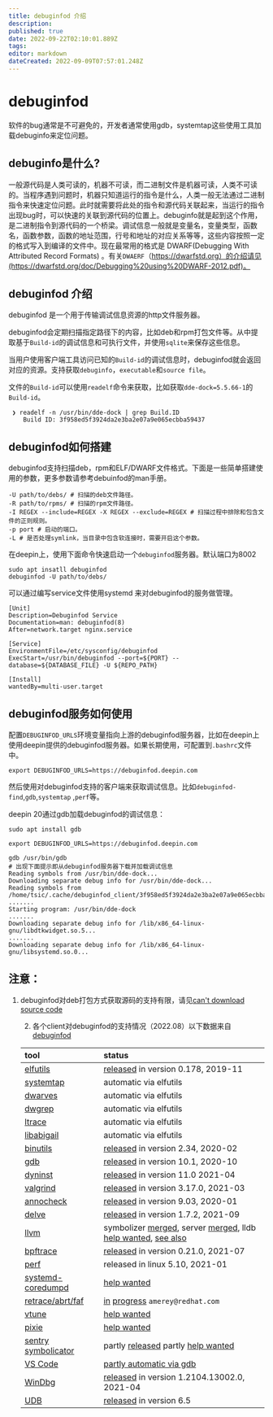 ```yaml
---
title: debuginfod 介绍
description: 
published: true
date: 2022-09-22T02:10:01.889Z
tags: 
editor: markdown
dateCreated: 2022-09-09T07:57:01.248Z
---
```


# debuginfod

软件的bug通常是不可避免的，开发者通常使用gdb，systemtap这些使用工具加载debuginfo来定位问题。

## debuginfo是什么?

一般源代码是人类可读的，机器不可读，而二进制文件是机器可读，人类不可读的。当程序遇到问题时，机器只知道运行的指令是什么，人类一般无法通过二进制指令来快速定位问题。此时就需要将此处的指令和源代码关联起来，当运行的指令出现bug时，可以快速的关联到源代码的位置上。debuginfo就是起到这个作用，是二进制指令到源代码的一个桥梁。调试信息一般就是变量名，变量类型，函数名，函数参数，函数的地址范围，行号和地址的对应关系等等，这些内容按照一定的格式写入到编译的文件中。现在最常用的格式是 DWARF(Debugging With Attributed Record Formats) 。有关`DWAERF`（https://dwarfstd.org）的介绍请见(https://dwarfstd.org/doc/Debugging%20using%20DWARF-2012.pdf)。



## debuginfod 介绍

   debuginfod 是一个用于传输调试信息资源的http文件服务器。

   debuginfod会定期扫描指定路径下的内容，比如deb和rpm打包文件等。从中提取基于`Build-id`的调试信息和可执行文件，并使用`sqlite`来保存这些信息。

   当用户使用客户端工具访问已知的`Build-id`的调试信息时，debuginfod就会返回对应的资源。支持获取`debuginfo`，`executable`和`source file`。

   文件的`Build-id`可以使用`readelf`命令来获取，比如获取`dde-dock=5.5.66-1`的`Build-id`。

   ```shell
    ❯ readelf -n /usr/bin/dde-dock | grep Build.ID
       Build ID: 3f958ed5f3924da2e3ba2e07a9e065ecbba59437
   ```

   

## debuginfod如何搭建

   debuginfod支持扫描deb，rpm和ELF/DWARF文件格式。下面是一些简单搭建使用的参数，更多参数请参考debuinfod的man手册。

   ```
   -U path/to/debs/ # 扫描的deb文件路径。
   -R path/to/rpms/ # 扫描的rpm文件路径。
   -I REGEX --include=REGEX -X REGEX --exclude=REGEX # 扫描过程中排除和包含文件的正则规则。
   -p port # 启动的端口。
   -L # 是否处理symlink，当目录中包含软连接时，需要开启这个参数。
   ```

   在deepin上，使用下面命令快速启动一个`debuginfod`服务器。默认端口为8002

   ```shell
   sudo apt insatll debuginfod
   debuginfod -U path/to/debs/
   ```

   可以通过编写service文件使用systemd 来对debuginfod的服务做管理。

   ```
   [Unit]
   Description=Debuginfod Service
   Documentation=man: debuginfod(8)
   After=network.target nginx.service
   
   [Service]
   EnvironmentFile=/etc/sysconfig/debuginfod
   ExecStart=/usr/bin/debuginfod --port=${PORT} --database=${DATABASE_FILE} -U ${REPO_PATH}
   
   [Install]
   wantedBy=multi-user.target
   ```

   

## debuginfod服务如何使用

   配置`DEBUGINFOD_URLS`环境变量指向上游的debuginfod服务器，比如在deepin上使用deepin提供的debuginfod服务器。如果长期使用，可配置到`.bashrc`文件中。

   ```shell
   export DEBUGINFOD_URLS=https://debuginfod.deepin.com
   ```

   然后使用对debuginfod支持的客户端来获取调试信息。比如`debuginfod-find`,`gdb`,`systemtap` ,`perf`等。

   deepin 20通过gdb加载debuginfod的调试信息：

   ```shell
   sudo apt install gdb
   
   export DEBUGINFOD_URLS=https://debuginfod.deepin.com
   
   gdb /usr/bin/gdb
   # 出现下面提示即从debuginfod服务器下载并加载调试信息
   Reading symbols from /usr/bin/dde-dock...
   Downloading separate debug info for /usr/bin/dde-dock...
   Reading symbols from /home/tsic/.cache/debuginfod_client/3f958ed5f3924da2e3ba2e07a9e065ecbba59437/debuginfo...
   .......
   Starting program: /usr/bin/dde-dock
   .......
   Downloading separate debug info for /lib/x86_64-linux-gnu/libdtkwidget.so.5...
   .......
   Downloading separate debug info for /lib/x86_64-linux-gnu/libsystemd.so.0...
   ```
## 注意：
   1.  debuginfod对deb打包方式获取源码的支持有限，请见[can't download source code](https://wiki.debian.org/Debuginfod#The_service_isn.27t_working.21__I_can.27t_download_the_source_code_while_debugging_a_package.21)

		2.  各个client对debuginfod的支持情况（2022.08）以下数据来自[debuginfod](https://sourceware.org/elfutils/Debuginfod.html)

        | tool                                                         | status                                                       |
        | :----------------------------------------------------------- | :----------------------------------------------------------- |
        | [elfutils](https://sourceware.org/elfutils/index.html)       | [released](https://sourceware.org/ml/elfutils-devel/2019-q4/msg00219.html) in version 0.178, 2019-11 |
        | [systemtap](https://sourceware.org/systemtap/)               | automatic via elfutils                                       |
        | [dwarves](https://github.com/acmel/dwarves)                  | automatic via elfutils                                       |
        | [dwgrep](https://pmachata.github.io/dwgrep/)                 | automatic via elfutils                                       |
        | [ltrace](https://gitlab.com/cespedes/ltrace)                 | automatic via elfutils                                       |
        | [libabigail](https://sourceware.org/libabigail/)             | automatic via elfutils                                       |
        | [binutils](https://sourceware.org/binutils/)                 | [released](https://sourceware.org/ml/binutils/2020-02/msg00006.html) in version 2.34, 2020-02 |
        | [gdb](https://sourceware.org/gdb/)                           | [released](https://lists.gnu.org/archive/html/info-gnu/2020-10/msg00009.html) in version 10.1, 2020-10 |
        | [dyninst](https://www.dyninst.org/dyninst)                   | [released](https://github.com/dyninst/dyninst/pull/736) in version 11.0 2021-04 |
        | [valgrind](https://www.valgrind.org/)                        | [released](https://sourceware.org/git/?p=valgrind.git;a=commit;h=fd4e3fb0ffa3f751f0e7f2e7f4639d4c3773305d) in version 3.17.0, 2021-03 |
        | [annocheck](https://fedoraproject.org/wiki/Toolchain/Watermark) | [released](https://sourceware.org/git/?p=annobin.git;a=commitdiff;h=3d27b86eb088bd23c5908a9d78c733417ade79be) in version 9.03, 2020-01 |
        | [delve](https://github.com/go-delve/delve)                   | [released](https://github.com/go-delve/delve/pull/2670) in version 1.7.2, 2021-09 |
        | [llvm](https://llvm.org/)                                    | symbolizer [merged](https://reviews.llvm.org/D113717), server [merged](https://reviews.llvm.org/D114846), lldb [help wanted](https://reviews.llvm.org/D75750), [see also](https://github.com/schultetwin1/gdbundle-debuginfod) |
        | [bpftrace](https://github.com/iovisor/bpftrace)              | [released](https://github.com/iovisor/bpftrace/issues/1774) in version 0.21.0, 2021-07 |
        | [perf](https://perf.wiki.kernel.org/index.php/Main_Page)     | released in linux 5.10, 2021-01                              |
        | [systemd-coredumpd](https://www.freedesktop.org/software/systemd/man/systemd-coredump.html) | [help wanted](https://github.com/systemd/systemd/issues/14711) |
        | [retrace/abrt/faf](https://github.com/abrt/faf/wiki/Retracing) | [in](https://github.com/abrt/faf/issues/952) [progress](https://github.com/abrt/faf/issues/951) `amerey@redhat.com` |
        | [vtune](https://software.intel.com/content/www/us/en/develop/tools/oneapi/components/vtune-profiler.html) | [help wanted](https://community.intel.com/t5/Intel-oneAPI-Base-Toolkit/RFE-debuginfo-access-linux-via-debuginfod-protocol/m-p/1252914#M1032) |
        | [pixie](https://pixielabs.ai/)                               | [help wanted](https://github.com/pixie-labs/pixie/issues/262) |
        | [sentry symbolicator](https://sentry.io/)                    | partly [released](https://github.com/getsentry/symbolicator/pull/142) partly [help wanted](https://github.com/getsentry/symbolicator/issues/445) |
        | [VS Code](https://code.visualstudio.com/)                    | [partly automatic via gdb](https://github.com/microsoft/MIEngine/issues/1142) |
        | [WinDbg](https://docs.microsoft.com/en-us/windows-hardware/drivers/debugger/debugger-download-tools) | [released](https://docs.microsoft.com/en-us/windows-hardware/drivers/debugger/source-code-extended-access) in version 1.2104.13002.0, 2021-04 |
        | [UDB](https://undo.io/)                                      | [released](https://docs.undo.io/) in version 6.5             |

   

   

   